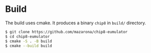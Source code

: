 
# Build
The build uses cmake. It produces a binary `chip8` in `build/` directory.

```bash
$ git clone https://github.com/mazarona/chip8-eumulator
$ cd chip8-eumulator
$ cmake -S . -B build
$ cmake --build build
```

